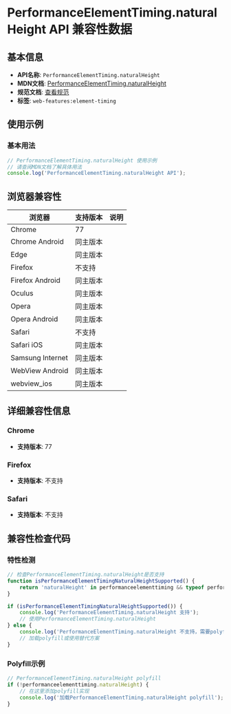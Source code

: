 # PerformanceElementTiming.naturalHeight API 兼容性数据

## 基本信息

- **API名称**: `PerformanceElementTiming.naturalHeight`
- **MDN文档**: [PerformanceElementTiming.naturalHeight](https://developer.mozilla.org/docs/Web/API/PerformanceElementTiming/naturalHeight)
- **规范文档**: [查看规范](https://w3c.github.io/element-timing/#dom-performanceelementtiming-naturalheight)
- **标签**: `web-features:element-timing`

## 使用示例

### 基本用法

```javascript
// PerformanceElementTiming.naturalHeight 使用示例
// 请查阅MDN文档了解具体用法
console.log('PerformanceElementTiming.naturalHeight API');
```

## 浏览器兼容性

| 浏览器 | 支持版本 | 说明 |
|--------|----------|------|
| Chrome | 77 |  |
| Chrome Android | 同主版本 |  |
| Edge | 同主版本 |  |
| Firefox | 不支持 |  |
| Firefox Android | 同主版本 |  |
| Oculus | 同主版本 |  |
| Opera | 同主版本 |  |
| Opera Android | 同主版本 |  |
| Safari | 不支持 |  |
| Safari iOS | 同主版本 |  |
| Samsung Internet | 同主版本 |  |
| WebView Android | 同主版本 |  |
| webview_ios | 同主版本 |  |

## 详细兼容性信息

### Chrome

- **支持版本**: 77

### Firefox

- **支持版本**: 不支持

### Safari

- **支持版本**: 不支持

## 兼容性检查代码

### 特性检测

```javascript
// 检查PerformanceElementTiming.naturalHeight是否支持
function isPerformanceElementTimingNaturalHeightSupported() {
    return 'naturalHeight' in performanceelementtiming && typeof performanceelementtiming.naturalHeight === 'function';
}

if (isPerformanceElementTimingNaturalHeightSupported()) {
    console.log('PerformanceElementTiming.naturalHeight 支持');
    // 使用PerformanceElementTiming.naturalHeight
} else {
    console.log('PerformanceElementTiming.naturalHeight 不支持，需要polyfill');
    // 加载polyfill或使用替代方案
}
```

### Polyfill示例

```javascript
// PerformanceElementTiming.naturalHeight polyfill
if (!performanceelementtiming.naturalHeight) {
    // 在这里添加polyfill实现
    console.log('加载PerformanceElementTiming.naturalHeight polyfill');
}
```


